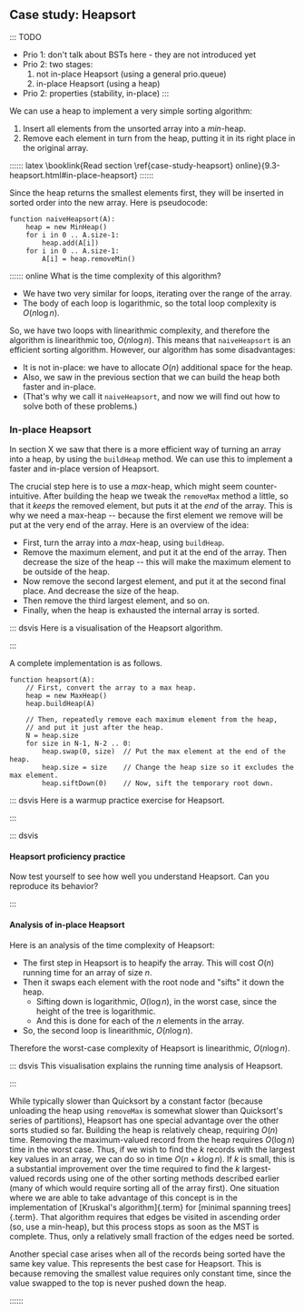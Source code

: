 
## Case study: Heapsort

::: TODO
- Prio 1: don't talk about BSTs here - they are not introduced yet
- Prio 2: two stages:
    1. not in-place Heapsort (using a general prio.queue)
    2. in-place Heapsort (using a heap)
- Prio 2: properties (stability, in-place)
:::

<!--
Before we get to Heapsort, consider for a moment the practicality of
using a Binary Search Tree for sorting. You could insert all of the
values to be sorted into the BST one by one, then traverse the completed
tree using an inorder traversal. The output would form a sorted list.
This approach is conceptually very similar to
[Quicksort], where
an internal node corresponds to the pivot, and the left (right) subtree
consists of the partition of values smaller (larger) than the pivot.

However, the approach has a number of drawbacks, including the extra
space required by BST pointers and the amount of time required to insert
nodes into the tree. Quicksort implements this same concept in a much
more efficient way. But there is also the possibility that the BST might
be unbalanced, leading to a $O(n^2)$ worst-case running time. And
this is the same problem as Quicksort has with chosing a good pivot (see
the section "Quicksort Analysis" in chapter XX).
-->

We can use a heap to implement a very simple sorting algorithm:

1. Insert all elements from the unsorted array into a *min*-heap.
2. Remove each element in turn from the heap, putting it in its right place in the original array.

:::::: latex
\booklink{Read section \ref{case-study-heapsort} online}{9.3-heapsort.html\#in-place-heapsort}
::::::

Since the heap returns the smallest elements first, they will be inserted in sorted order into the new array.
Here is pseudocode:

    function naiveHeapsort(A):
        heap = new MinHeap()
        for i in 0 .. A.size-1:
            heap.add(A[i])
        for i in 0 .. A.size-1:
            A[i] = heap.removeMin()

:::::: online
What is the time complexity of this algorithm?

- We have two very similar for loops, iterating over the range of the array.
- The body of each loop is logarithmic, so the total loop complexity is $O(n \log n)$.

So, we have two loops with linearithmic complexity, and therefore the algorithm is linearithmic too, $O(n \log n)$.
This means that `naiveHeapsort` is an efficient sorting algorithm.
However, our algorithm has some disadvantages:

- It is not in-place: we have to allocate $O(n)$ additional space for the heap.
- Also, we saw in the previous section that we can build the heap both faster and in-place.
- (That's why we call it `naiveHeapsort`, and now we will find out how to solve both of these problems.)

### In-place Heapsort

<!--
Instead, a good sorting algorithm can be devised based on a tree
structure more suited to the purpose. In particular, we would like the
tree to be balanced, space efficient, and fast. The algorithm should
take advantage of the fact that sorting is a special-purpose application
in that all of the values to be stored are available at the start. This
means that we do not necessarily need to insert one value at a time into
the tree structure.

[Heapsort]{.term} is based on the
[heap]{.term} data structure.
Heapsort has all of the advantages just listed. The complete binary tree
is balanced, its array representation is space efficient, and we can
load all values into the tree at once, taking advantage of the efficient
`buildHeap` function. The asymptotic performance of Heapsort when all of
the records have unique key values is $O(n \log n)$ in the best,
average, and worst cases. It is not as fast as Quicksort in the average
case (by a constant factor), but Heapsort has special properties that
will make it particularly useful for
[external sorting](#external-sort){.term} algorithms,
used when sorting data sets too large to fit in main memory.
-->

In section X we saw that there is a more efficient way of turning an array into a heap, by using the `buildHeap` method.
We can use this to implement a faster and in-place version of Heapsort.

The crucial step here is to use a *max*-heap, which might seem counter-intuitive.
After building the heap we tweak the `removeMax` method a little, so that it *keeps* the removed element, but puts it at the *end* of the array.
This is why we need a max-heap -- because the first element we remove will be put at the very end of the array.
Here is an overview of the idea:

- First, turn the array into a *max*-heap, using `buildHeap`.
- Remove the maximum element, and put it at the end of the array.
  Then decrease the size of the heap -- this will make the maximum element to be outside of the heap.
- Now remove the second largest element, and put it at the second final place.
  And decrease the size of the heap.
- Then remove the third largest element, and so on.
- Finally, when the heap is exhausted the internal array is sorted.

::: dsvis
Here is a visualisation of the Heapsort algorithm.

<inlineav id="heapsortCON" src="Sorting/heapsortCON.js" script="DataStructures/binaryheap.js" name="Heapsort Slideshow"/>
:::

A complete implementation is as follows.

    function heapsort(A):
        // First, convert the array to a max heap.
        heap = new MaxHeap()
        heap.buildHeap(A)

        // Then, repeatedly remove each maximum element from the heap,
        // and put it just after the heap.
        N = heap.size
        for size in N-1, N-2 .. 0:
            heap.swap(0, size)  // Put the max element at the end of the heap.
            heap.size = size    // Change the heap size so it excludes the max element.
            heap.siftDown(0)    // Now, sift the temporary root down.


::: dsvis
Here is a warmup practice exercise for Heapsort.

<avembed id="HeapsortStepPRO" src="Sorting/HeapsortStepPRO.html" type="ka" name="Heapsort RemoveMax Proficiency Exercise"/>
:::

::: dsvis
#### Heapsort proficiency practice

Now test yourself to see how well you understand Heapsort. Can you
reproduce its behavior?

<avembed id="heapsortPRO" src="Sorting/heapsortPRO.html" type="pe" name="Heapsort Proficiency Exercise"/>
:::

#### Analysis of in-place Heapsort

Here is an analysis of the time complexity of Heapsort:

- The first step in Heapsort is to heapify the array.
  This will cost $O(n)$ running time for an array of size $n$.
- Then it swaps each element with the root node and "sifts" it down the heap.
    - Sifting down is logarithmic, $O(\log n)$, in the worst case, since the height of the tree is logarithmic.
    - And this is done for each of the $n$ elements in the array.
- So, the second loop is linearithmic, $O(n \log n)$.

Therefore the worst-case complexity of Heapsort is linearithmic, $O(n \log n)$.

::: dsvis
This visualisation explains the running time analysis of Heapsort.

<inlineav id="HeapSortAnalysisCON" src="Sorting/HeapSortAnalysisCON.js" script="DataStructures/binaryheap.js" name="Heapsort Analysis Slideshow" links="Sorting/HeapSortAnalysisCON.css"/>
:::

While typically slower than Quicksort by a constant factor (because
unloading the heap using `removeMax` is somewhat slower than
Quicksort's series of partitions), Heapsort has one special advantage
over the other sorts studied so far. Building the heap is relatively
cheap, requiring $O(n)$ time. Removing the maximum-valued record
from the heap requires $O(\log n)$ time in the worst case. Thus, if
we wish to find the $k$ records with the largest key values in an array,
we can do so in time $O(n + k \log n)$. If $k$ is small, this is a
substantial improvement over the time required to find the $k$
largest-valued records using one of the other sorting methods described
earlier (many of which would require sorting all of the array first).
One situation where we are able to take advantage of this concept is in
the implementation of
[Kruskal's algorithm]{.term} for [minimal spanning trees]{.term}.
That algorithm requires that edges be visited in ascending
order (so, use a min-heap), but this process stops as soon as the MST is
complete. Thus, only a relatively small fraction of the edges need be
sorted.

Another special case arises when all of the records being sorted have
the same key value. This represents the best case for Heapsort. This is
because removing the smallest value requires only constant time, since
the value swapped to the top is never pushed down the heap.

::::::
